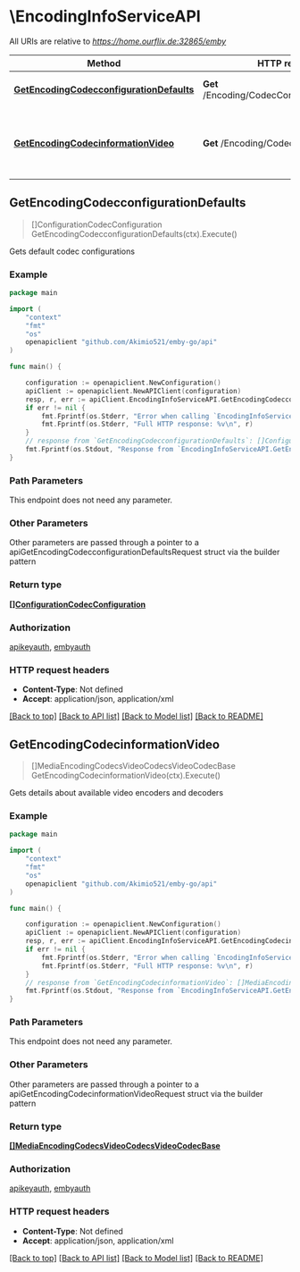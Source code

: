 # \EncodingInfoServiceAPI

All URIs are relative to *https://home.ourflix.de:32865/emby*

Method | HTTP request | Description
------------- | ------------- | -------------
[**GetEncodingCodecconfigurationDefaults**](EncodingInfoServiceAPI.md#GetEncodingCodecconfigurationDefaults) | **Get** /Encoding/CodecConfiguration/Defaults | Gets default codec configurations
[**GetEncodingCodecinformationVideo**](EncodingInfoServiceAPI.md#GetEncodingCodecinformationVideo) | **Get** /Encoding/CodecInformation/Video | Gets details about available video encoders and decoders



## GetEncodingCodecconfigurationDefaults

> []ConfigurationCodecConfiguration GetEncodingCodecconfigurationDefaults(ctx).Execute()

Gets default codec configurations



### Example

```go
package main

import (
	"context"
	"fmt"
	"os"
	openapiclient "github.com/Akimio521/emby-go/api"
)

func main() {

	configuration := openapiclient.NewConfiguration()
	apiClient := openapiclient.NewAPIClient(configuration)
	resp, r, err := apiClient.EncodingInfoServiceAPI.GetEncodingCodecconfigurationDefaults(context.Background()).Execute()
	if err != nil {
		fmt.Fprintf(os.Stderr, "Error when calling `EncodingInfoServiceAPI.GetEncodingCodecconfigurationDefaults``: %v\n", err)
		fmt.Fprintf(os.Stderr, "Full HTTP response: %v\n", r)
	}
	// response from `GetEncodingCodecconfigurationDefaults`: []ConfigurationCodecConfiguration
	fmt.Fprintf(os.Stdout, "Response from `EncodingInfoServiceAPI.GetEncodingCodecconfigurationDefaults`: %v\n", resp)
}
```

### Path Parameters

This endpoint does not need any parameter.

### Other Parameters

Other parameters are passed through a pointer to a apiGetEncodingCodecconfigurationDefaultsRequest struct via the builder pattern


### Return type

[**[]ConfigurationCodecConfiguration**](ConfigurationCodecConfiguration.md)

### Authorization

[apikeyauth](../README.md#apikeyauth), [embyauth](../README.md#embyauth)

### HTTP request headers

- **Content-Type**: Not defined
- **Accept**: application/json, application/xml

[[Back to top]](#) [[Back to API list]](../README.md#documentation-for-api-endpoints)
[[Back to Model list]](../README.md#documentation-for-models)
[[Back to README]](../README.md)


## GetEncodingCodecinformationVideo

> []MediaEncodingCodecsVideoCodecsVideoCodecBase GetEncodingCodecinformationVideo(ctx).Execute()

Gets details about available video encoders and decoders



### Example

```go
package main

import (
	"context"
	"fmt"
	"os"
	openapiclient "github.com/Akimio521/emby-go/api"
)

func main() {

	configuration := openapiclient.NewConfiguration()
	apiClient := openapiclient.NewAPIClient(configuration)
	resp, r, err := apiClient.EncodingInfoServiceAPI.GetEncodingCodecinformationVideo(context.Background()).Execute()
	if err != nil {
		fmt.Fprintf(os.Stderr, "Error when calling `EncodingInfoServiceAPI.GetEncodingCodecinformationVideo``: %v\n", err)
		fmt.Fprintf(os.Stderr, "Full HTTP response: %v\n", r)
	}
	// response from `GetEncodingCodecinformationVideo`: []MediaEncodingCodecsVideoCodecsVideoCodecBase
	fmt.Fprintf(os.Stdout, "Response from `EncodingInfoServiceAPI.GetEncodingCodecinformationVideo`: %v\n", resp)
}
```

### Path Parameters

This endpoint does not need any parameter.

### Other Parameters

Other parameters are passed through a pointer to a apiGetEncodingCodecinformationVideoRequest struct via the builder pattern


### Return type

[**[]MediaEncodingCodecsVideoCodecsVideoCodecBase**](MediaEncodingCodecsVideoCodecsVideoCodecBase.md)

### Authorization

[apikeyauth](../README.md#apikeyauth), [embyauth](../README.md#embyauth)

### HTTP request headers

- **Content-Type**: Not defined
- **Accept**: application/json, application/xml

[[Back to top]](#) [[Back to API list]](../README.md#documentation-for-api-endpoints)
[[Back to Model list]](../README.md#documentation-for-models)
[[Back to README]](../README.md)


